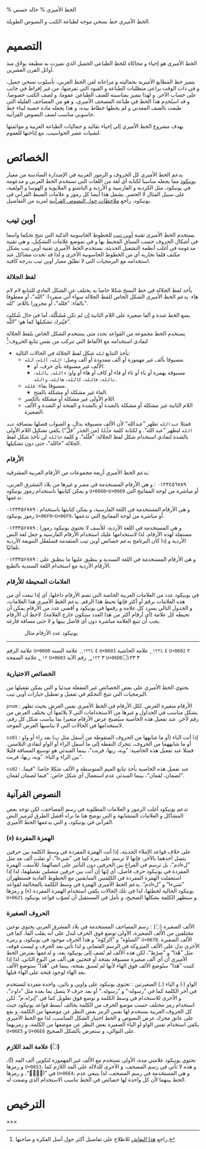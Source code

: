 % الخط الأميري
% خالد حسني

الخط الأميري خط نسخي موجه لطباعة الكتب و النصوص الطويلة.

# التصميم

الخط الأميري هو إحياء و محاكاة للخط الطباعي الجميل الذي تميزت به مطبعة بولاق منذ
أوائل القرن العشرين.

يتميز خط المطابع الأميرية بجماليته و مراعاته لفن الخط العربي، بأسلوب نسخي جميل،
و في ذات الوقت يراعى متطلبات الطباعة و القيود التي تفرضها، من غير إفراط في جانب
على حساب الآخر. و لهذا يتميز بمناسبته للصف الطباعي عموما، و لصف الكتب خصوصا.
و قد استُخدِم هذا الخط في طباعة المصحف الأميري، و هو من المصاحف القليلة التي طبعت
بالصف المعدني و لم يخطها خطاط بيده، و هذا يجعله مادة خصبة لبناء خط حاسوبي مناسب
لصف النصوص القرآنية.

يهدف مشروع الخط الأميري إلى إحياء تقاليد و جماليات الطباعة العربية و موائمتها
لتقنيات عصر الحواسيب، مع إتاحتها للعموم.

# الخصائص

يدعم الخط الأميري كل الحروف و الرموز العربية في الإصدارة السادسة من معيار
[يونيكود] مما يجعله مناسبا لكتابة أي لغة من اللغات التي تستخدم الخط العربي
و مدعومة في يونيكود، مثل الكردية و الفارسية و الأردية و الباشتو و الملايوية
و الهوسا و الولفية، على سبيل المثال لا الحصر. يشمل هذا أيضا كل رموز و علامات
الضبط القرآني في يونيكود، راجع [ملاحظات حول النصوص القرآنية](#النصوص-القرآنية)
لمزيد من التفاصيل.

## أوبن تيب

يستخدم الخط الأميري تقنية [أوبن تيب] للخطوط الحاسوبية الذكية التي تتيح تحكما
واسعا في أشكال الحروف حسب السياق المحيط بها و في تموضع علامات التشكيل، و هي
تقنية مدعومة في أغلب أنظمة التشغيل الحديثة.  يستخدم الخط الأميري تقنية أوبن تيب
بشكل مكثف قلما تجاريه أي من الخطوط الحاسوبية الأخرى و لذا قد تحدث مشاكل عند
استخدامه مع البرمجيات التي لا تطبّق معيار أوبن تيب بدرجة كافية.

### لفظ الجلالة

يأخد لفظ الجلالة في خط النسخ شكلا خاصا به يختلف عن الشكل العادي للتتابع لام لام
هاء. يدعم الخط الأميري الشكل الخاص للفظ الجلالة سواء أتي منفردا: ”الله“، أو
معطوفا بالفاء: ”فلله“، أو مجرورا باللام: ”لله“.

يضع الخط شدة و ألفا صغيرة على اللام الثانية إن لم تكن مُشَكَّلة، أما في حال شُكلت
فيُترك تشكيلها كما هو: ”اللَّه“.

يستخدم الخط مجموعة من القواعد تحدد متى يستخدم الشكل الخاص بلفظ الجلالة لتفادي
استخدامه مع الألفاظ التي تتركب من نفس تتابع الحروف:[^1]

* يأخذ التتابع `لله` شكل لفظ الجلالة في الحالات التالية:
    * مسبوقا بألف غير مهموزة أو ألف ممدودة أو ألف وصل: `الله`، `آلله`،
      `ٱلله`.
        * الألف غير مسبوقة بأي حرف، أو:
        * مسبوقة بهمزة أو باء أو تاء أو فاء أو كاف أو هاء أو واو:
         `ءالله`، `بالله`، `تالله`، `فالله`، `كالله`، `هالله`، `والله`.
    * مسبوقا بفاء: `فلله`.
        * الفاء غير مشكلة أو مشكلة بالفتح.
    * اللام الأولى غير مشكلة أو مشكلة بالكسر.
    * اللام الثانية غير مشكلة أو مشكلة بالشدة أو بالشدة و الفتحة أو الشدة
      و الألف الصغيرة.

فمثلا `عبدالله` تظهر ”عبدالله“ لأن الألف مسبوقة بدال، و الصواب فصلها بمسافة `عبد
الله` لتظهر ”عبد الله“. و لكتابة كلمة `فلَّلَهُ` (من الجذر ”فلّ“) يكفي تشكيل اللام
الأولى بالشدة لتفادي استخدام شكل لفظ الجلالة: ”فلّله“. و كلمة `خالله` لن تأخذ شكل
لفظ الجلالة ”خالله“، حتى دون تشكيلها.

### الأرقام

يدعم الخط الأميري أربعة مجموعات من الأرقام العربية المشرقية:

٠١٢٣٤٥٦٧٨٩
:    و هي الأرقام المستخدمة في مصر و غيرها من بلاد المشرق العربي، و يمكن كتابتها
     باستخدام رموز يونيكود `U+0660`–`U+0669` أو مباشرة من لوحة المفاتيح التي
     تدعمها.

۰۱۲۳۴۵۶۷۸۹
:    و هي الأرقام المستخدمة في اللغة الفارسية، و يمكن كتابتها باستخدام رموز
     يونيكود `U+06F0`–`U+06F9`، أو مباشرة من لوحة المفاتيح التي تدعمها.

<span lang="ur">۰۱۲۳۴۵۶۷۸۹</span>
:    و هي المستخدمة في اللغة الأردية. للأسف لا تحتوي يونيكود رموزا مستقلة لهذه
     الأرقام، لذا لاستخدامها عليك استخدام الأرقام الفارسية و جعل لغة النص الأردية
     و إذا كان البرنامج يدعم خصائص أوبن تيب المتقدمة فستُفعّل التنويعة الأردية
     تلقائيًا.

<span lang="sd">۰۱۲۳۴۵۶۷۸۹</span>
:    و هي الأرقام المستخدمة في اللغة السندية و ينطبق عليها ما ينطبق على الأرقام
     الأردية مع استخدام اللغة السندية بالطبع.

### العلامات المحيطة للأرقام

في يونيكود عدد من العلامات العربية الخاصة التي تضم الأرقام داخلها، أي إذا تبعت أي
من هذه العلامات برقم أو أكثر فإنها تحيط هذا الرقم. يدعم الخط الأميري هذا العلامات،
و الجدول التالي يسرد كل علامة و رقمها في يونيكود و أقصي عدد من الأرقام يمكن أن
تحيطه كل علامة (أي أرقام أكثر من هذا العدد ستكون خارج العلامة). لاحظ أن الأرقام يجب
أن تتبع العلامة مباشرة دون أي فاصل بينها و لا حتى مسافة فارغة.

               يونيكود    عدد الأرقام    مثال
------------  ---------  -------------  ------------
علامة الرقم    `U+0600`   ٤              &#x0600;١٢٣٤
علامة السنة    `U+0601`   ٤              &#x0601;١٢٣٤
علامة الحاشية  `U+0602`   ٢              &#x0602;١٢
علامة الصفحة   `U+0603`   ٣              &#x0603;١٢٣
رقم الآية      `U+06DD`   ٣              &#x06DD;١٢٣

### الخصائص الاختيارية

يحتوي الخط الأميري على بعض الخصائص غير المفعلة مبدئيا و التي يمكن تفعيلها من
البرمجيات التي تتيح التحكم في تفعيل و تعطيل خيارات أوبن تيب.

`pnum`
:    الأرقام متغيرة العرض. لكل الأرقام في الخط الأميري نفس العرض بحيث تظهر بشكل
     مناسب في الجداول و غيرها من الاستخدامات التي لا يلائمها أن يختلف العرض من رقم
     لآخر. عند تفعيل هذه الخاصية سيُضبح عرض الأرقام متغيرا بما يناسب شكل كل رقم،
     لاستخدامها في الحالات التي لا يناسبها العرض الموحد.

`ss01`
:    إذا أتت الباء (أو ما شابهها من الحروف المنقوطة من أسفل مثل پ) بعد راء أو
     واو أو ما شابههما من الحروف، تتحرك النقطة إلى ما أسفل الراء أو الواو
     لتفادي التلامس. فمثلا عند تفعيل هذه الخاصية: ”<span id="ss01">وبه، ربها،
     فربت</span>“، بينما المبدئي هو توسيع المسافة قليلا بين الراء و الباء: ”وبه،
     ربها، فربت“.

`ss02`
:   عند تفعيل هذه الخاصية يأخذ تتابع الميم المتوسطة و الألف شكلا خاصا: ”<span
    id="ss02">فيما، لضمان، لقمان</span>“، بينما المبدئي عدم استعمال أي شكل خاص:
    ”فيما لضمان لقمان“.

## النصوص القرآنية

تدعم يونيكود أغلب الرموز و العلامات المطلوبة في رسم المصاحف، لكن توجد بعض
المشاكل و العلامات المتشابهة و التي نوضح هنا ما نراه أفضل الطرق لترميز النص
القرآني في يونيكود، و التي يدعمها الخط الأميري.

### الهمزة المفردة (ء)
على خلاف قواعد الإملاء الحديثة، إذا أتت الهمزة المفردة في وسط الكلمة بين حرفين
يتصل أحدهما بالآخر، فإنها لا ترسم على نبرة كما في ”شيءا“، أو تقلب ألف مد مثل
”لءادم“، بل ترسم في الفراغ بين الحرفين دون التأثير على اتصالهما. للأسف، الهمزة
المفردة في يونيكود حرف فاصل، أي إنها إن أتت بين حرفين متصلين تفصلهما، لذا إذا
استعملت الهمزة المفردة في الكلمتين السابقتين مع الخطوط العادية فستظهران
”شي‌ء‌ا“ و ”ل‌ء‌ادم“. يدعم الخط الأميري الهمزة في وسط
الكلمة بالمخالفة لقواعد يونيكود الحالية لخطئها، لذا في تلك الحالات يكفي استخدام
الهمزة المفردة (ء) و رمزها `U+0621` و ستظهر الكلمة بشكلها الصحيح، و نأمل في
المستقبل أن تُصوّب قواعد يونيكود.


### الحروف الصغيرة
الألف الصغيرة (◌ٰ)
:     رسم المصاحف المستخدمة في بلاد المشرق العربي يحتوي نوعين مختلفين من الألف
      الصغيرة، الأولى توضع فوق الحرف لتدل على أنه يقلب ألفا، كما في ”الصلوٰة“
      و ”الزكوٰة“ و هذا الحرف موجود في يونيكود، و رمزه `U+0670`. الألف الصغيرة
      الأخرى تدل على الألف المتروكة في الرسم العثماني و لذا تأتي بعد الحرف
      و ليست فوقه، مثل ”هَٰذا“ و ”صرَٰط“، لكن هذه الألف لم تُضف إلى يونيكود بعد،
      و لدعمها يفترض الخط الأميري أن أي ألف صغيرة مسبوقة بفتحة أو فتحتين هي ألف
      من النوع الثاني، لذا إذا كتبت ”هٰذا“ ستُوضع الألف فوق الهاء لأنها لم تُسبق
      بفتحة، بينما في ”هَٰذا“ ستوضع الألف بعد الهاء لوجود فتحة على الهاء قبلها.

الواو (ۥ) و الياء (ۦ) الصغيرتين
:     تحتوي يونيكود على واوين و يائين، واحدة مفردة لتستخدم في آخر الكلمة كما في
      ”رسولهۥ“ و ”رسولهۦ“ أو بعد حرف لا يتصل بما بعده مثل ”داوۥد“، و الأخرى
      للاستخدام في وسط الكلمة و توضع فوق تطويل كما في ”إبراهۦم“. لكن استخدام
      رمز مختلف حسب موضع الحرف من الكلمة يخالف أبسط قواعد يونيكود حيث كل الحروف
      العربية يستخدم لها نفس الرمز بغض النظر عن موضعها من الكلمة، و يقع على
      عاتق محرك عرض النصوص و الخط اختيار الشكل المناسب، لذا مع الخط الأميري
      يكفي استخدام نفس الواو أو الياء الصغيرة بغض النظر عن موضعها من الكلمة،
      و رمزيهما `U+06E5` و `U+06E6` على التوالي، و ستعرض بالشكل الصحيح.

### علامة المد اللازم (◌ۤ)

تحتوي يونيكود علامتي مدة، الأولى تستخدم مع الألف غير المهموزة لتكوين ألف المد
(آ)، و رمزها `U+0653`، و هذه لا تأتي في رسم المصحف، و الأخرى للدلالة على المد
اللازم كما في ”الۤمۤ“، و رمزها `U+06E4`، و هي المستخدمة في رسم المصحف، لذا ينبغي
عدم الخط بينهما لأن كل واحدة لها خصائص في الخط تناسب الاستخدام الذي وضعت له.

# الترخيص
×××

[^1]: راجع [هذا النقاش](http://www.graphics4arab.com/showthread.php?t=3975)
      للاطلاع على تفاصيل أكثر حول أصل الفكرة و صاحبها.

[أوبن تيب]: http://ar.wikipedia.org/wiki/أوبن_تايب "صفحة ويكيبيديا عن أوبن تيب"
[يونيكود]: http://unicode.org/versions/Unicode6.0.0 "يونيكود 6.0"

